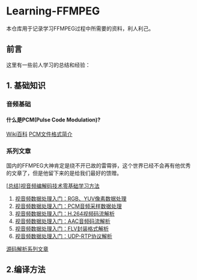# Learning-FFMPEG

本仓库用于记录学习FFMPEG过程中所需要的资料，利人利己。

## 前言

这里有一些前人学习的总结和经验：



## 1. 基础知识

### 音频基础

#### 什么是PCM(Pulse Code Modulation)?

[Wiki百科](https://en.wikipedia.org/wiki/Pulse-code_modulation)
[PCM文件格式简介](http://blog.csdn.net/ce123_zhouwei/article/details/9359389)

### 系列文章

国内的FFMPEG大神肯定是绕不开已故的雷霄骅，这个世界已经不会再有他优秀的文章了，但是他留下来的是给我们最好的馈赠。

[[总结]视音频编解码技术零基础学习方法](http://blog.csdn.net/leixiaohua1020/article/details/18893769)
1. [视音频数据处理入门：RGB、YUV像素数据处理](http://blog.csdn.net/leixiaohua1020/article/details/50534150) 
2. [视音频数据处理入门：PCM音频采样数据处理](http://blog.csdn.net/leixiaohua1020/article/details/50534316)
3. [视音频数据处理入门：H.264视频码流解析](http://blog.csdn.net/leixiaohua1020/article/details/50534369)
4. [视音频数据处理入门：AAC音频码流解析](http://blog.csdn.net/leixiaohua1020/article/details/50535042)
5. [视音频数据处理入门：FLV封装格式解析](http://blog.csdn.net/leixiaohua1020/article/details/50535082)
6. [视音频数据处理入门：UDP-RTP协议解析](http://blog.csdn.net/leixiaohua1020/article/details/50535230)

[源码解析系列文章](http://blog.csdn.net/column/details/osmedia.html)

## 2.编译方法

